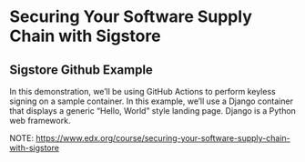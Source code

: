 # Securing Your Software Supply Chain with Sigstore


## Sigstore Github Example

In this demonstration, we’ll be using GitHub Actions to perform keyless signing on a sample container. In this example, we’ll use a Django container that displays a generic “Hello, World” style landing page. Django is a Python web framework.

NOTE: https://www.edx.org/course/securing-your-software-supply-chain-with-sigstore
